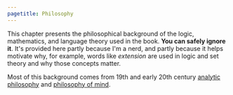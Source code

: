 ```yaml
---
pagetitle: Philosophy
---
```

This chapter presents the philosophical background of the logic, mathematics, and language theory used in the book.  **You can safely ignore it**.  It's provided here partly because I'm a nerd, and partly because it helps motivate why, for example, words like *extension* are used in logic and set theory and why those concepts matter.

Most of this background comes from 19th and early 20th century [analytic philosophy](https://en.wikipedia.org/wiki/Analytic_philosophy) and [philosophy of mind](https://en.wikipedia.org/wiki/Philosophy_of_mind).